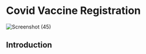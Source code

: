 # Covid Vaccine Registration

![Screenshot (45)](https://user-images.githubusercontent.com/64276267/161389752-3b852a85-8341-4795-a341-047501161446.png)

## Introduction


